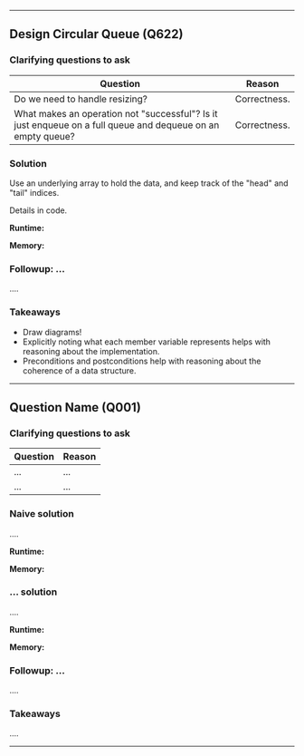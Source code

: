 

---


## Design Circular Queue (Q622)

### Clarifying questions to ask

| Question | Reason |
| --- | --- |
| Do we need to handle resizing? | Correctness. |
| What makes an operation not "successful"? Is it just enqueue on a full queue and dequeue on an empty queue?  | Correctness. |

### Solution

Use an underlying array to hold the data, and keep track of the "head" and "tail" indices.

Details in code.

**Runtime:**

**Memory:**


### Followup: ...

....

### Takeaways

- Draw diagrams!
- Explicitly noting what each member variable represents helps with reasoning about the implementation.
- Preconditions and postconditions help with reasoning about the coherence of a data structure.


---


## Question Name (Q001)

### Clarifying questions to ask

| Question | Reason |
| --- | --- |
| ... | ... |
| ... | ... |

### Naive solution

....

**Runtime:**

**Memory:**


### ... solution

....

**Runtime:**

**Memory:**


### Followup: ...

....

### Takeaways

....


---
